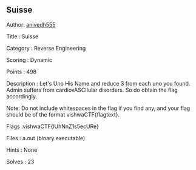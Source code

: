 ## Suisse

Author: <a href="https://github.com/anivedh555">anivedh555</a>

Title : Suisse

Category : Reverse Engineering

Scoring : Dynamic

Points : 498

Description : Let's Uno His Name and reduce 3 from each uno you found. Admin suffers from cardiovASCIIular disorders. So do obtain the flag accordingly.

Note: Do not include whitespaces in the flag if you find any, and your flag should be of the format vishwaCTF{flagtext}.

Flags :vishwaCTF{lUhNnZ1s5ecURe}

Files : a.out (binary executable)

Hints : None

Solves : 23
